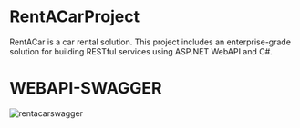 # RentACarProject
RentACar is a car rental solution. This project includes an enterprise-grade solution for building RESTful services using ASP.NET WebAPI and C#.
# WEBAPI-SWAGGER
![rentacarswagger](https://github.com/birkankaraer/RentACar-Frontend/assets/139279313/d8af30c9-b565-4553-b56b-bab3279d70eb)

